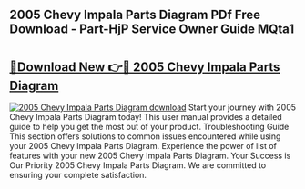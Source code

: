 ## 2005 Chevy Impala Parts Diagram PDf Free Download - Part-HjP Service Owner Guide MQta1

# <h2><a href="http://dfsoo5.blite.top/?on=2005+Chevy+Impala+Parts+Diagram">🔗Download New 👉🔴 2005 Chevy Impala Parts Diagram</a></h2>

[![2005 Chevy Impala Parts Diagram download](https://i.imgur.com/lujVjoI.png)](http://dfsoo5.blite.top/?on=2005+Chevy+Impala+Parts+Diagram)
Start your journey with 2005 Chevy Impala Parts Diagram today! This user manual provides a detailed guide to help you get the most out of your product. Troubleshooting Guide This section offers solutions to common issues encountered while using your 2005 Chevy Impala Parts Diagram. Experience the power of list of features with your new 2005 Chevy Impala Parts Diagram. Your Success is Our Priority 2005 Chevy Impala Parts Diagram. We are committed to ensuring your complete satisfaction.
